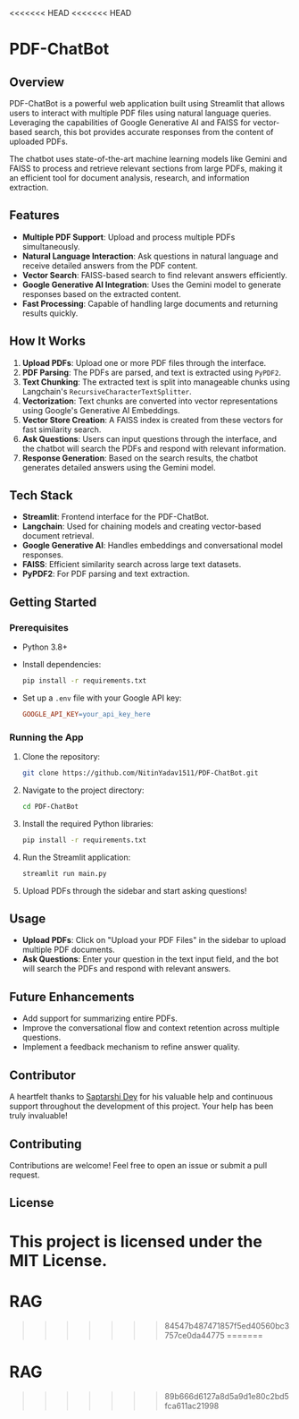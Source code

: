 <<<<<<< HEAD
<<<<<<< HEAD
# PDF-ChatBot

## Overview

PDF-ChatBot is a powerful web application built using Streamlit that allows users to interact with multiple PDF files using natural language queries. Leveraging the capabilities of Google Generative AI and FAISS for vector-based search, this bot provides accurate responses from the content of uploaded PDFs.

The chatbot uses state-of-the-art machine learning models like Gemini and FAISS to process and retrieve relevant sections from large PDFs, making it an efficient tool for document analysis, research, and information extraction.

## Features

- **Multiple PDF Support**: Upload and process multiple PDFs simultaneously.
- **Natural Language Interaction**: Ask questions in natural language and receive detailed answers from the PDF content.
- **Vector Search**: FAISS-based search to find relevant answers efficiently.
- **Google Generative AI Integration**: Uses the Gemini model to generate responses based on the extracted content.
- **Fast Processing**: Capable of handling large documents and returning results quickly.

## How It Works

1. **Upload PDFs**: Upload one or more PDF files through the interface.
2. **PDF Parsing**: The PDFs are parsed, and text is extracted using `PyPDF2`.
3. **Text Chunking**: The extracted text is split into manageable chunks using Langchain's `RecursiveCharacterTextSplitter`.
4. **Vectorization**: Text chunks are converted into vector representations using Google's Generative AI Embeddings.
5. **Vector Store Creation**: A FAISS index is created from these vectors for fast similarity search.
6. **Ask Questions**: Users can input questions through the interface, and the chatbot will search the PDFs and respond with relevant information.
7. **Response Generation**: Based on the search results, the chatbot generates detailed answers using the Gemini model.

## Tech Stack

- **Streamlit**: Frontend interface for the PDF-ChatBot.
- **Langchain**: Used for chaining models and creating vector-based document retrieval.
- **Google Generative AI**: Handles embeddings and conversational model responses.
- **FAISS**: Efficient similarity search across large text datasets.
- **PyPDF2**: For PDF parsing and text extraction.

## Getting Started

### Prerequisites

- Python 3.8+
- Install dependencies:

    ```bash
    pip install -r requirements.txt
    ```

- Set up a `.env` file with your Google API key:

    ```makefile
    GOOGLE_API_KEY=your_api_key_here
    ```

### Running the App

1. Clone the repository:

    ```bash
    git clone https://github.com/NitinYadav1511/PDF-ChatBot.git
    ```

2. Navigate to the project directory:

    ```bash
    cd PDF-ChatBot
    ```

3. Install the required Python libraries:

    ```bash
    pip install -r requirements.txt
    ```

4. Run the Streamlit application:

    ```bash
    streamlit run main.py
    ```

5. Upload PDFs through the sidebar and start asking questions!

## Usage

- **Upload PDFs**: Click on "Upload your PDF Files" in the sidebar to upload multiple PDF documents.
- **Ask Questions**: Enter your question in the text input field, and the bot will search the PDFs and respond with relevant answers.

## Future Enhancements

- Add support for summarizing entire PDFs.
- Improve the conversational flow and context retention across multiple questions.
- Implement a feedback mechanism to refine answer quality.

## Contributor

A heartfelt thanks to [Saptarshi Dey](https://github.com/Saptarshi2120) for his valuable help and continuous support throughout the development of this project. Your help has been truly invaluable!

## Contributing

Contributions are welcome! Feel free to open an issue or submit a pull request.

## License

This project is licensed under the MIT License.
=======
# RAG
>>>>>>> 84547b487471857f5ed40560bc3757ce0da44775
=======
# RAG
>>>>>>> 89b666d6127a8d5a9d1e80c2bd5fca611ac21998
